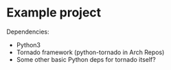 # Example project

Dependencies:

  - Python3
  - Tornado framework (python-tornado in Arch Repos)
  - Some other basic Python deps for tornado itself?

  
